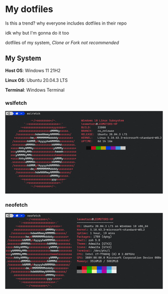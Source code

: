 # My dotfiles

Is this a trend? why everyone includes dotfiles in their repo

idk why but I'm gonna do it too

dotfiles of my system, *Clone or Fork not recommended*

## My System

**Host OS**: Windows 11 21H2

**Linux OS**: Ubuntu 20.04.3 LTS

**Terminal**: Windows Terminal

### wslfetch

![wslfetch](./screenshots/wslfetch_210903.png)

### neofetch

![neofetch](./screenshots/neofetch_210903.png)

